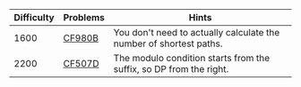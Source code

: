 | Difficulty | Problems | Hints |
| -------- | -------- | -------- |
| 1600 | [CF980B](https://codeforces.com/problemset/problem/980/B) | You don't need to actually calculate the number of shortest paths. |
| 2200 | [CF507D](https://codeforces.com/problemset/problem/507/D) | The modulo condition starts from the suffix, so DP from the right. |